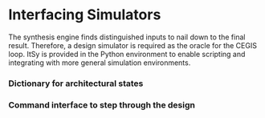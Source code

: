 # Interfacing Simulators

The synthesis engine finds distinguished inputs to nail down to the final result. Therefore, a design simulator is required as the oracle for the CEGIS loop. ItSy is provided in the Python environment to enable scripting and integrating with more general simulation environments. 

### Dictionary for architectural states

### Command interface to step through the design 

